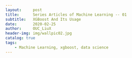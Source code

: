 ```yaml
---
layout:     post
title:      Series Articles of Machine Learning -- 01
subtitle:   XGBoost And Its Usage
date:       2020-02-25
author:     OUC_LiuX
header-img: img/wallpic02.jpg
catalog: true
tags:
    - Machine Learning, xgboost, data science
---
```


<head>
    <script src="https://cdn.mathjax.org/mathjax/latest/MathJax.js?config=TeX-AMS-MML_HTMLorMML" type="text/javascript"></script>
    <script type="text/x-mathjax-config">
        MathJax.Hub.Config({
            tex2jax: {
            skipTags: ['script', 'noscript', 'style', 'textarea', 'pre'],
            inlineMath: [['$','$']]
            }
        });
    </script>
</head>
